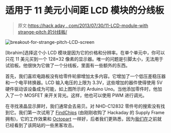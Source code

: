 # 适用于 11 美元小间距 LCD 模块的分线板

> 原文:[https://hack aday . com/2013/07/30/11-LCD-module-with strange-pitch 的分线板/](https://hackaday.com/2013/07/30/breakout-board-for-11-lcd-module-with-strange-pitch/)

![breakout-for-strange-pitch-LCD-screen](../Images/a6fba4a9d60fd9d961ed53bcfe9cfae7.png)

[Ibrahim]选择这个小 LCD 模块是因为它的价格和分辨率。在单个单元中，你可以只花 11 美元买到一个 128×32 像素的显示器。唯一的问题是引脚太小，无法用于试验板。他很快为它做了一个分线板，里面有一些额外的东西。

首先，我们喜欢电路板没有给零件轮廓增加太多内容。它增加了一个低压差稳压器和一个电平转换器。LCD 输入电压的上限为 3.3V，这些增加的器件使得使用 5V 硬件驱动该设备成为可能，如上图所示的 Arduino Uno。当他添加零件时，他加入了一个 MOSFET 来开关背光。这样，他也可以使用 PWM 进行调光。

在寻找液晶显示屏时，我们通常会去易贝。对 NHD-C12832 零件号的搜索没有找到它。我们第一次试用了 [FindChips](http://www.findchips.com/avail?part=NHD-C12832) (由刚刚收购了 Hackaday 的 Supply Frame 拥有)，它的工作效果和 [Octopart](http://octopart.com/partsearch#search/requestData&q=NHD-C12832) 一样好，后者我们更熟悉，因为[我们在](http://hackaday.com/2012/07/06/data-mining-and-saving-money-with-octoparts-historical-pricing/)之前就已经看到了该网站的一些黑客攻击。